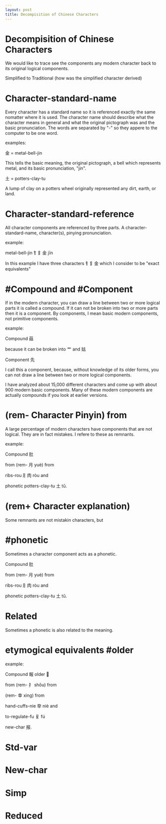 ```yaml
---
layout: post
title: Decompisition of Chinese Characters
---
```


# Decompisition of Chinese Characters
We would like to trace see the components any modern character back to its original logical components. 

Simplified to Traditional (how was the simplified character derived)

# Character-standard-name 

Every character has a standard name so it is referenced exactly the same nomatter where it is used. 
The character name should describe what the character means in general and
what the original pictograph was and the basic pronunciation.
The words are separated by "-" so they appere to the computer to be one word.

examples:

金 = metal-bell-jin 

This tells the basic meaning, the original pictograph, a bell which represents metal, and its basic pronunciation, "jin".

土 = potters-clay-tu 

A lump of clay on a potters wheel originally represented any dirt, earth, or land.

# Character-standard-reference

All character components are referenced by three parts. 
A character-standard-name, character(s), pinying pronunciation.

example: 

metal-bell-jin 钅釒金 jīn

In this example I have three characters 钅釒金 which I consider to be "exact equivalents" 

# #Compound and #Component
If in the modern character, you can draw a line between two or more logical parts it is called a compound.
If it can not be broken into two or more parts then it is a component. By components, I mean basic modern components, not primitive components. 

example: 

Compound 菇

because it can be broken into 艹 and 姑

Component 先 

I call this a component, because, without knowledge of its older forms, you can not draw a line between two or more logical components. 

I have analyzed about 15,000 different characters and come up with about 900 modern basic components. Many of these modern components are actually compounds if you look at earlier versions. 

# (rem- Character Pinyin) from

A large percentage of modern characters have components that are not logical. They are in fact mistakes. I refere to these as remnants.

example: 

Compound 肚

from (rem- 月 yuè) from 

ribs-rou ⺼肉 ròu and 

phonetic potters-clay-tu 土 tǔ.

# (rem+ Character explanation)

Some remnants are not mistakin characters, but 

# #phonetic
Sometimes a character component acts as a phonetic. 

Compound 肚

from (rem- 月 yuè) from 

ribs-rou ⺼肉 ròu and 

phonetic potters-clay-tu 土 tǔ.


# Related
Sometimes a phonetic is also related to the meaning.

# etymogical equivalents #older 

example:

Compound 報 older 𡙈 

from (rem- 扌 shǒu) from 

(rem- 幸 xìng) from 

hand-cuffs-nie 㚔 niè and 

to-regulate-fu 𠬝 fú

new-char 报.

# Std-var
# New-char
# Simp 
# Reduced 



